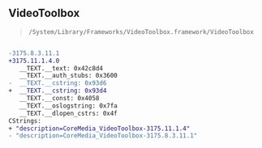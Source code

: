 ## VideoToolbox

> `/System/Library/Frameworks/VideoToolbox.framework/VideoToolbox`

```diff

-3175.8.3.11.1
+3175.11.1.4.0
   __TEXT.__text: 0x42c8d4
   __TEXT.__auth_stubs: 0x3600
-  __TEXT.__cstring: 0x93d6
+  __TEXT.__cstring: 0x93d4
   __TEXT.__const: 0x4058
   __TEXT.__oslogstring: 0x7fa
   __TEXT.__dlopen_cstrs: 0x4f
CStrings:
+ "description=CoreMedia_VideoToolbox-3175.11.1.4"
- "description=CoreMedia_VideoToolbox-3175.8.3.11.1"

```
